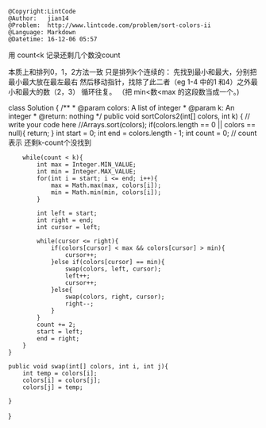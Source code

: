 ```
@Copyright:LintCode
@Author:   jian14
@Problem:  http://www.lintcode.com/problem/sort-colors-ii
@Language: Markdown
@Datetime: 16-12-06 05:57
```

用 count<k 记录还剩几个数没count

本质上和排列0，1，2方法一致
只是排列k个连续的：
先找到最小和最大，分别把最小最大放在最左最右
然后移动指针，找除了此二者（eg 1-4 中的1 和4）之外最小和最大的数（2，3）
循环往复。
（把 min<数<max 的这段数当成一个。)


class Solution {
    /**
     * @param colors: A list of integer
     * @param k: An integer
     * @return: nothing
     */
    public void sortColors2(int[] colors, int k) {
        // write your code here
        //Arrays.sort(colors);
        if(colors.length == 0 || colors == null){
            return;
        }
        int start = 0;
        int end = colors.length - 1;
        int count = 0; // count 表示 还剩k-count个没找到
		
		while(count < k){
		    int max = Integer.MIN_VALUE;
		    int min = Integer.MAX_VALUE;
		    for(int i = start; i <= end; i++){
		        max = Math.max(max, colors[i]);
		        min = Math.min(min, colors[i]);
		    }
		    
		    int left = start;
		    int right = end;
		    int cursor = left;
		    
		    while(cursor <= right){
		        if(colors[cursor] < max && colors[cursor] > min){
		            cursor++;
		        }else if(colors[cursor] == min){
		            swap(colors, left, cursor);
		            left++;
		            cursor++;
		        }else{
		            swap(colors, right, cursor);
		            right--;
		        }
		    }
		    count += 2;
		    start = left;
		    end = right;
		}
	}
	
	public void swap(int[] colors, int i, int j){
		int temp = colors[i];
		colors[i] = colors[j];
		colors[j] = temp;
	
    }
}